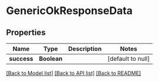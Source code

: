 # GenericOkResponseData
## Properties

| Name | Type | Description | Notes |
|------------ | ------------- | ------------- | -------------|
| **success** | **Boolean** |  | [default to null] |

[[Back to Model list]](../README.md#documentation-for-models) [[Back to API list]](../README.md#documentation-for-api-endpoints) [[Back to README]](../README.md)

